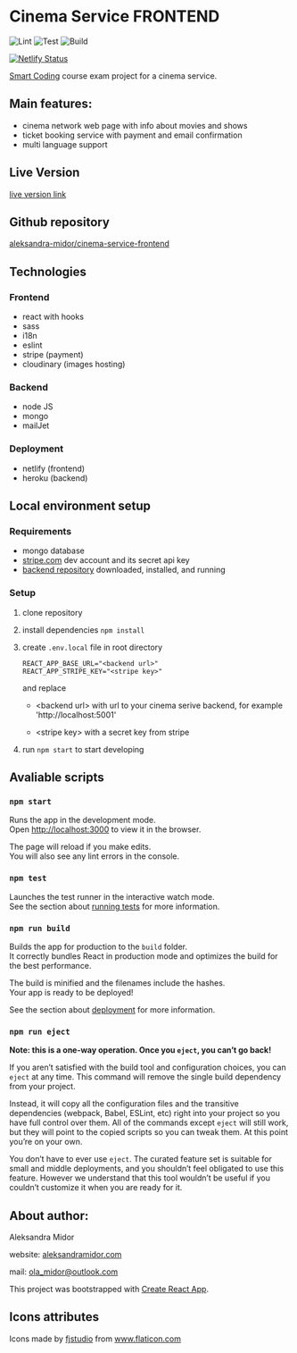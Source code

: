 # Cinema Service FRONTEND
![Lint](https://github.com/aleksandra-midor/cinema-service-frontend/workflows/Lint/badge.svg)
![Test](https://github.com/aleksandra-midor/cinema-service-frontend/workflows/Test/badge.svg)
![Build](https://github.com/aleksandra-midor/cinema-service-frontend/workflows/Build/badge.svg)

[![Netlify Status](https://api.netlify.com/api/v1/badges/050bbac1-5259-40d3-8d18-42b1f58fbc84/deploy-status)](https://app.netlify.com/sites/cinema-paradiso/deploys)

[Smart Coding](http://www.smartcoding.se/) course exam project for a cinema service.

## Main features:

- cinema network web page with info about movies and shows
- ticket booking service with payment and email confirmation
- multi language support

## Live Version

[live version link](/)

## Github repository

[aleksandra-midor/cinema-service-frontend](https://github.com/aleksandra-midor/cinema-service-frontend)

## Technologies

### Frontend

- react with hooks
- sass
- i18n
- eslint
- stripe (payment)
- cloudinary (images hosting)

### Backend

- node JS
- mongo
- mailJet

### Deployment

- netlify (frontend)
- heroku (backend)

## Local environment setup

### Requirements

- mongo database
- [stripe.com](https://stripe.com/en-se) dev account and its secret api key 
- [backend repository](https://github.com/aleksandra-midor/cinema-service-backend) downloaded, installed, and running

### Setup

1. clone repository
2. install dependencies ```npm install```
3. create `.env.local` file in root directory 
    ```
    REACT_APP_BASE_URL="<backend url>"
    REACT_APP_STRIPE_KEY="<stripe key>"
    ```
    and replace 

    - \<backend url> with url to your cinema serive backend, for example 'http://localhost:5001'

    - \<stripe key> with a secret key from stripe

4. run `npm start` to start developing

## Avaliable scripts

### `npm start`

Runs the app in the development mode.\
Open [http://localhost:3000](http://localhost:3000) to view it in the browser.

The page will reload if you make edits.\
You will also see any lint errors in the console.

### `npm test`

Launches the test runner in the interactive watch mode.\
See the section about [running tests](https://facebook.github.io/create-react-app/docs/running-tests) for more information.

### `npm run build`

Builds the app for production to the `build` folder.\
It correctly bundles React in production mode and optimizes the build for the best performance.

The build is minified and the filenames include the hashes.\
Your app is ready to be deployed!

See the section about [deployment](https://facebook.github.io/create-react-app/docs/deployment) for more information.

### `npm run eject`

**Note: this is a one-way operation. Once you `eject`, you can’t go back!**

If you aren’t satisfied with the build tool and configuration choices, you can `eject` at any time. This command will remove the single build dependency from your project.

Instead, it will copy all the configuration files and the transitive dependencies (webpack, Babel, ESLint, etc) right into your project so you have full control over them. All of the commands except `eject` will still work, but they will point to the copied scripts so you can tweak them. At this point you’re on your own.

You don’t have to ever use `eject`. The curated feature set is suitable for small and middle deployments, and you shouldn’t feel obligated to use this feature. However we understand that this tool wouldn’t be useful if you couldn’t customize it when you are ready for it.


## About author:

Aleksandra Midor

website: [aleksandramidor.com](http://aleksandramidor.com/)

mail: [ola_midor@outlook.com](mailto:ola_midor@outlook.com)


This project was bootstrapped with [Create React App](https://github.com/facebook/create-react-app).



## Icons attributes

Icons made by <a href="https://www.flaticon.com/authors/fjstudio" title="fjstudio">fjstudio</a> from <a href="https://www.flaticon.com/" title="Flaticon"> www.flaticon.com</a>

